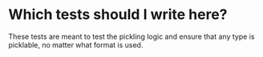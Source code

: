 # Which tests should I write here?

These tests are meant to test the pickling logic and ensure
that any type is picklable, no matter what format is used.
